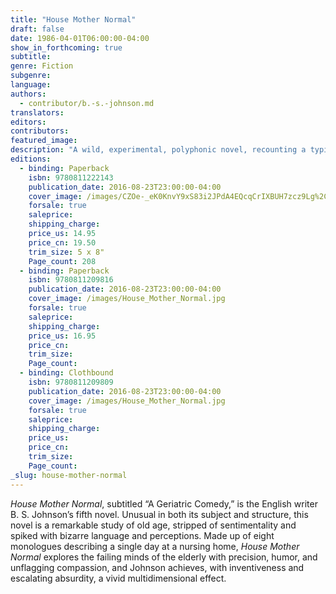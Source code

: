 ```yaml
---
title: "House Mother Normal"
draft: false
date: 1986-04-01T06:00:00-04:00
show_in_forthcoming: true
subtitle:
genre: Fiction
subgenre:
language:
authors:
  - contributor/b.-s.-johnson.md
translators:
editors:
contributors:
featured_image:
description: "A wild, experimental, polyphonic novel, recounting a typical day of diminishing returns at a nursing home "
editions:
  - binding: Paperback
    isbn: 9780811222143
    publication_date: 2016-08-23T23:00:00-04:00
    cover_image: /images/CZOe-_eK0KnvY9xS83i2JPdA4EQcqCrIXBUH7zcz9Lg%2CTvbvTk911ArJoKEZaAjmlaHH7zlO5nuV-N_Ho6u4-ak.jpeg
    forsale: true
    saleprice:
    shipping_charge:
    price_us: 14.95
    price_cn: 19.50
    trim_size: 5 x 8"
    Page_count: 208
  - binding: Paperback
    isbn: 9780811209816
    publication_date: 2016-08-23T23:00:00-04:00
    cover_image: /images/House_Mother_Normal.jpg
    forsale: true
    saleprice:
    shipping_charge:
    price_us: 16.95
    price_cn:
    trim_size:
    Page_count:
  - binding: Clothbound
    isbn: 9780811209809
    publication_date: 2016-08-23T23:00:00-04:00
    cover_image: /images/House_Mother_Normal.jpg
    forsale: true
    saleprice:
    shipping_charge:
    price_us:
    price_cn:
    trim_size:
    Page_count:
_slug: house-mother-normal
---
```


_House Mother Normal_, subtitled “A Geriatric Comedy,” is the English writer B. S. Johnson’s fifth novel. Unusual in both its subject and structure, this novel is a remarkable study of old age, stripped of sentimentality and spiked with bizarre language and perceptions. Made up of eight monologues describing a single day at a nursing home, _House Mother Normal_ explores the failing minds of the elderly with precision, humor, and unflagging compassion, and Johnson achieves, with inventiveness and escalating absurdity, a vivid multidimensional effect.

